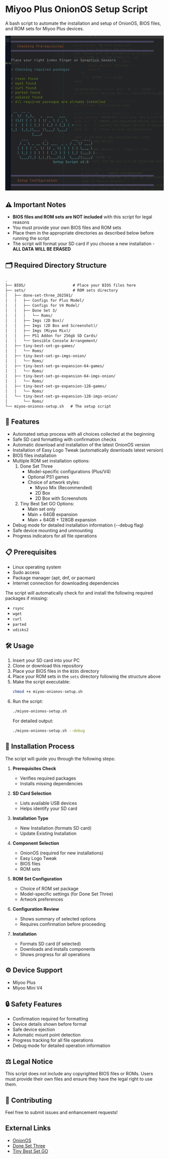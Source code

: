 # Miyoo Plus OnionOS Setup Script

A bash script to automate the installation and setup of OnionOS, BIOS files, and ROM sets for Miyoo Plus devices.

![screenshot](./img/screenshot.png)

## ⚠️ Important Notes

- **BIOS files and ROM sets are NOT included** with this script for legal reasons
- You must provide your own BIOS files and ROM sets
- Place them in the appropriate directories as described below before running the script
- The script will format your SD card if you choose a new installation - **ALL DATA WILL BE ERASED**

## 🗂️ Required Directory Structure

```
.
├── BIOS/                     # Place your BIOS files here
├── sets/                     # ROM sets directory
│   ├── done-set-three_202501/
│   │   ├── Configs for Plus Model/
│   │   ├── Configs for V4 Model/
│   │   ├── Done Set 3/
│   │   │   └── Roms/
│   │   ├── Imgs (2D Box)/
│   │   ├── Imgs (2D Box and Screenshot)/
│   │   ├── Imgs (Miyoo Mix)/
│   │   ├── PS1 Addon for 256gb SD Cards/
│   │   └── Sensible Console Arrangement/
│   ├── tiny-best-set-go-games/
│   │   └── Roms/
│   ├── tiny-best-set-go-imgs-onion/
│   │   └── Roms/
│   ├── tiny-best-set-go-expansion-64-games/
│   │   └── Roms/
│   ├── tiny-best-set-go-expansion-64-imgs-onion/
│   │   └── Roms/
│   ├── tiny-best-set-go-expansion-128-games/
│   │   └── Roms/
│   └── tiny-best-set-go-expansion-128-imgs-onion/
│       └── Roms/
└── miyoo-onionos-setup.sh   # The setup script
```

## 🚀 Features

- Automated setup process with all choices collected at the beginning
- Safe SD card formatting with confirmation checks
- Automatic download and installation of the latest OnionOS version
- Installation of Easy Logo Tweak (automatically downloads latest version)
- BIOS files installation
- Multiple ROM set installation options:
  1. Done Set Three
     - Model-specific configurations (Plus/V4)
     - Optional PS1 games
     - Choice of artwork styles:
       - Miyoo Mix (Recommended)
       - 2D Box
       - 2D Box with Screenshots
  2. Tiny Best Set GO Options:
     - Main set only
     - Main + 64GB expansion
     - Main + 64GB + 128GB expansion
- Debug mode for detailed installation information (--debug flag)
- Safe device mounting and unmounting
- Progress indicators for all file operations

## 📋 Prerequisites

- Linux operating system
- Sudo access
- Package manager (apt, dnf, or pacman)
- Internet connection for downloading dependencies

The script will automatically check for and install the following required packages if missing:
  - `rsync`
  - `wget`
  - `curl`
  - `parted`
  - `udisks2`

## 🛠️ Usage

1. Insert your SD card into your PC
2. Clone or download this repository
3. Place your BIOS files in the `BIOS` directory
4. Place your ROM sets in the `sets` directory following the structure above
5. Make the script executable:
   ```bash
   chmod +x miyoo-onionos-setup.sh
   ```
6. Run the script:
   ```bash
   ./miyoo-onionos-setup.sh
   ```
   For detailed output:
   ```bash
   ./miyoo-onionos-setup.sh --debug
   ```

## 📝 Installation Process

The script will guide you through the following steps:

1. **Prerequisites Check**
   - Verifies required packages
   - Installs missing dependencies

2. **SD Card Selection**
   - Lists available USB devices
   - Helps identify your SD card

3. **Installation Type**
   - New Installation (formats SD card)
   - Update Existing Installation

4. **Component Selection**
   - OnionOS (required for new installations)
   - Easy Logo Tweak
   - BIOS files
   - ROM sets

5. **ROM Set Configuration**
   - Choice of ROM set package
   - Model-specific settings (for Done Set Three)
   - Artwork preferences

6. **Configuration Review**
   - Shows summary of selected options
   - Requires confirmation before proceeding

7. **Installation**
   - Formats SD card (if selected)
   - Downloads and installs components
   - Shows progress for all operations

## ⚙️ Device Support

- Miyoo Plus
- Miyoo Mini V4

## 🔒 Safety Features

- Confirmation required for formatting
- Device details shown before format
- Safe device ejection
- Automatic mount point detection
- Progress tracking for all file operations
- Debug mode for detailed operation information

## ⚖️ Legal Notice

This script does not include any copyrighted BIOS files or ROMs. Users must provide their own files and ensure they have the legal right to use them.

## 🤝 Contributing

Feel free to submit issues and enhancement requests! 

## External Links

- [OnionOS](https://github.com/OnionUI/Onion)
- [Done Set Three](https://archive.org/details/done-set-three_202501)
- [Tiny Best Set GO](https://myrient.erista.me/files/Miscellaneous/Tiny%20Best%20Set%3A%20GO%21/)